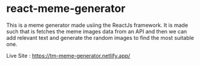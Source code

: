 # react-meme-generator
 This is a meme generator made usiing the ReactJs framework. It is made such that is fetches the meme images data from an API and then we can add relevant text  and generate the random images to find the most suitable one.


Live Site : https://tm-meme-generator.netlify.app/
